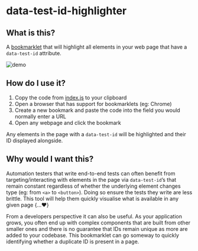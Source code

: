 # data-test-id-highlighter

## What is this?

A [bookmarklet](https://en.wikipedia.org/wiki/Bookmarklet) that will highlight all elements in your web page that have a `data-test-id` attribute.

![demo](https://media.giphy.com/media/3BjrTC4BMrwZRdeIRj/giphy.gif)

## How do I use it?

1. Copy the code from [index.js](https://github.com/sekhavati/data-test-id-highlighter/blob/master/index.js) to your clipboard
2. Open a browser that has support for bookmarklets (eg: Chrome)
3. Create a new bookmark and paste the code into the field you would normally enter a URL
4. Open any webpage and click the bookmark 

  Any elements in the page with a `data-test-id` will be highlighted and their ID displayed alongside.

## Why would I want this?

Automation testers that write end-to-end tests can often benefit from targeting/interacting with elements in the page via `data-test-id`’s that remain constant regardless of whether the underlying element changes type (eg: from `<a>` to `<button>`). Doing so ensure the tests they write are less brittle. This tool will help them quickly visualise what is available in any given page {…:heart:}

From a developers perspective it can also be useful. As your application grows, you often end up with complex components that are built from other smaller ones and there is no guarantee that IDs remain unique as more are added to your codebase. This bookmarklet can go someway to quickly identifying whether a duplicate ID is present in a page.
